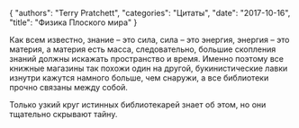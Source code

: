 {
   "authors": "Terry Pratchett",
   "categories": "Цитаты",
   "date": "2017-10-16",
   "title": "Физика Плоского мира"
}

Как всем известно, знание – это сила, сила – это энергия, энергия – это материя, а материя есть масса, следовательно, большие скопления знаний должны искажать пространство и время. Именно поэтому все книжные магазины так похожи один на другой, букинистические лавки изнутри кажутся намного больше, чем снаружи, а все библиотеки прочно связаны между собой.

Только узкий круг истинных библиотекарей знает об этом, но они тщательно скрывают тайну.
